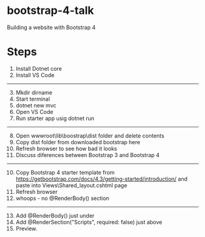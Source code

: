 # bootstrap-4-talk
Building a website with Bootstrap 4

# Steps
1. Install Dotnet core
2. Install VS Code
---
3. Mkdir dirname
4. Start terminal
5. dotnet new mvc
6. Open VS Code
7. Run starter app usig dotnet run
---
8. Open wwwroot\lib\boostrap\dist folder and delete contents
9. Copy dist folder from downloaded bootstrap here
10. Refresh browser to see how bad it looks
12. Discuss diferences between Bootstrap 3 and Bootstrap 4
---
10. Copy Bootstrap 4 starter template from 
    https://getbootstrap.com/docs/4.3/getting-started/introduction/
    and paste into Views\Shared\_layout.cshtml page
11. Refresh browser
12. whoops - no @RenderBody() section
---
13. Add @RenderBody() just under <body> 
14. Add @RenderSection("Scripts", required: false) just above </body>
15. Preview.
